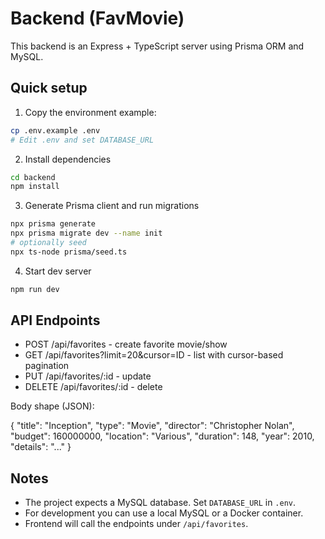 # Backend (FavMovie)

This backend is an Express + TypeScript server using Prisma ORM and MySQL.

## Quick setup

1. Copy the environment example:

```bash
cp .env.example .env
# Edit .env and set DATABASE_URL
```

2. Install dependencies

```bash
cd backend
npm install
```

3. Generate Prisma client and run migrations

```bash
npx prisma generate
npx prisma migrate dev --name init
# optionally seed
npx ts-node prisma/seed.ts
```

4. Start dev server

```bash
npm run dev
```

## API Endpoints

- POST /api/favorites - create favorite movie/show
- GET /api/favorites?limit=20&cursor=ID - list with cursor-based pagination
- PUT /api/favorites/:id - update
- DELETE /api/favorites/:id - delete

Body shape (JSON):

{
"title": "Inception",
"type": "Movie",
"director": "Christopher Nolan",
"budget": 160000000,
"location": "Various",
"duration": 148,
"year": 2010,
"details": "..."
}

## Notes

- The project expects a MySQL database. Set `DATABASE_URL` in `.env`.
- For development you can use a local MySQL or a Docker container.
- Frontend will call the endpoints under `/api/favorites`.
